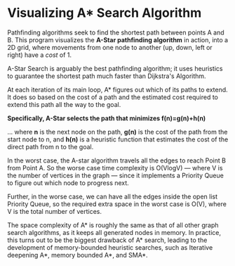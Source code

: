# Visualizing A* Search Algorithm

Pathfinding algorithms seek to find the shortest path between points A and B. 
This program visualizes the **A-Star pathfinding algorithm** in action, into a 2D grid, where movements
from one node to another (up, down, left or right) have a _cost_ of 1.

A-Star Search is arguably the best pathfinding algorithm; it uses heuristics to guarantee the shortest
path much faster than Dijkstra's Algorithm.

At each iteration of its main loop, A* figures out which of its paths to extend. It does so based
on the cost of a path and the estimated cost required to extend this path all the way to the goal. 

**Specifically, A-Star selects the path that minimizes f(n)=g(n)+h(n)**

... where **n** is the next node on the path, **g(n)** is the cost of the path from the start node to n, 
and **h(n)** is a heuristic function that estimates the cost of the direct path from n to the goal.

In the worst case, the A-star algorithm travels all the edges to reach Point B from Point A. So the
worse case time complexity is O(VlogV) — where V is the number of vertices in the graph — since it
implements a Priority Queue to figure out which node to progress next. 

Further, in the worse case, we can have all the edges inside the open list Priority Queue, so the
required extra space in the worst case is O(V), where V is the total number of vertices.

The space complexity of A* is roughly the same as that of all other graph search algorithms, as it
keeps all generated nodes in memory. In practice, this turns out to be the biggest drawback of A*
search, leading to the development of memory-bounded heuristic searches, such as Iterative deepening
A*, memory bounded A*, and SMA*.